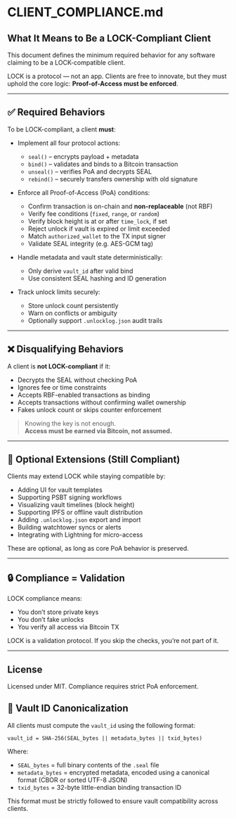 # CLIENT_COMPLIANCE.md

## What It Means to Be a LOCK-Compliant Client

This document defines the minimum required behavior for any software claiming to be a LOCK-compatible client.

LOCK is a protocol — not an app. Clients are free to innovate, but they must uphold the core logic: **Proof-of-Access must be enforced**.

---

## ✅ Required Behaviors

To be LOCK-compliant, a client **must**:

- Implement all four protocol actions:
  - `seal()` – encrypts payload + metadata
  - `bind()` – validates and binds to a Bitcoin transaction
  - `unseal()` – verifies PoA and decrypts SEAL
  - `rebind()` – securely transfers ownership with old signature

- Enforce all Proof-of-Access (PoA) conditions:
  - Confirm transaction is on-chain and **non-replaceable** (not RBF)
  - Verify fee conditions (`fixed`, `range`, or `random`)
  - Verify block height is at or after `time_lock`, if set
  - Reject unlock if vault is expired or limit exceeded
  - Match `authorized_wallet` to the TX input signer
  - Validate SEAL integrity (e.g. AES-GCM tag)

- Handle metadata and vault state deterministically:
  - Only derive `vault_id` after valid bind
  - Use consistent SEAL hashing and ID generation

- Track unlock limits securely:
  - Store unlock count persistently
  - Warn on conflicts or ambiguity
  - Optionally support `.unlocklog.json` audit trails

---

## ❌ Disqualifying Behaviors

A client is **not LOCK-compliant** if it:

- Decrypts the SEAL without checking PoA
- Ignores fee or time constraints
- Accepts RBF-enabled transactions as binding
- Accepts transactions without confirming wallet ownership
- Fakes unlock count or skips counter enforcement

> Knowing the key is not enough.  
> **Access must be earned via Bitcoin, not assumed.**

---

## 🧩 Optional Extensions (Still Compliant)

Clients may extend LOCK while staying compatible by:

- Adding UI for vault templates
- Supporting PSBT signing workflows
- Visualizing vault timelines (block height)
- Supporting IPFS or offline vault distribution
- Adding `.unlocklog.json` export and import
- Building watchtower syncs or alerts
- Integrating with Lightning for micro-access

These are optional, as long as core PoA behavior is preserved.

---

## 🔒 Compliance = Validation

LOCK compliance means:
- You don’t store private keys
- You don’t fake unlocks
- You verify all access via Bitcoin TX

LOCK is a validation protocol. If you skip the checks, you’re not part of it.

---

## License

Licensed under MIT. Compliance requires strict PoA enforcement.

## 🧮 Vault ID Canonicalization

All clients must compute the `vault_id` using the following format:

```plaintext
vault_id = SHA-256(SEAL_bytes || metadata_bytes || txid_bytes)
```

Where:

- `SEAL_bytes` = full binary contents of the `.seal` file  
- `metadata_bytes` = encrypted metadata, encoded using a canonical format (CBOR or sorted UTF-8 JSON)  
- `txid_bytes` = 32-byte little-endian binding transaction ID  

This format must be strictly followed to ensure vault compatibility across clients.
